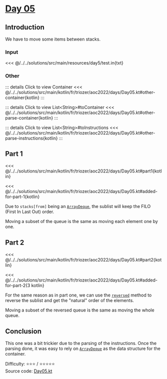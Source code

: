 # [Day 05](https://adventofcode.com/2022/day/5)

## Introduction

We have to move some items between stacks.

### Input

<<< @/../../solutions/src/main/resources/day5/test.in{txt}

### Other

::: details Click to view Container
<<< @/../../solutions/src/main/kotlin/fr/triozer/aoc2022/days/Day05.kt#other-container{kotlin}
:::

::: details Click to view List\<String\>#toContainer
<<< @/../../solutions/src/main/kotlin/fr/triozer/aoc2022/days/Day05.kt#other-parse-container{kotlin}
:::

::: details Click to view List\<String\>#toInstructions
<<< @/../../solutions/src/main/kotlin/fr/triozer/aoc2022/days/Day05.kt#other-parse-instructions{kotlin}
:::

## Part 1

<<< @/../../solutions/src/main/kotlin/fr/triozer/aoc2022/days/Day05.kt#part1{kotlin}

<<< @/../../solutions/src/main/kotlin/fr/triozer/aoc2022/days/Day05.kt#added-for-part-1{kotlin}

Due to `stacks[from]` being
an [`ArrayDeque`](https://kotlinlang.org/api/latest/jvm/stdlib/kotlin.collections/-array-deque/), the sublist will keep
the FILO (First In Last Out) order.

Moving a subset of the queue is the same as moving each element one by one.

## Part 2

<<< @/../../solutions/src/main/kotlin/fr/triozer/aoc2022/days/Day05.kt#part2{kotlin}

<<< @/../../solutions/src/main/kotlin/fr/triozer/aoc2022/days/Day05.kt#added-for-part-2{3 kotlin}

For the same reason as in part one, we can use
the [`reversed`](https://kotlinlang.org/api/latest/jvm/stdlib/kotlin.collections/reversed.html) method to reverse the
sublist and get the "natural" order of the elements.

Moving a subset of the reversed queue is the same as moving the whole queue.

## Conclusion

This one was a bit trickier due to the parsing of the instructions. Once the parsing done, it was easy to rely
on [`ArrayDeque`](https://kotlinlang.org/api/latest/jvm/stdlib/kotlin.collections/-array-deque/) as the data structure
for the container.

Difficulty: ⭐️⭐️⭐️ / ⭐️⭐️⭐️⭐️⭐️\
Source
code: [Day05.kt](https://github.com/triozer/aoc-2022/tree/main/solutions/src/main/kotlin/fr/triozer/aoc2022/days/Day05.kt)
